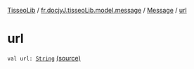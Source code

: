 [TisseoLib](../../index.md) / [fr.docjyJ.tisseoLib.model.message](../index.md) / [Message](index.md) / [url](./url.md)

# url

`val url: `[`String`](https://kotlinlang.org/api/latest/jvm/stdlib/kotlin/-string/index.html) [(source)](https://github.com/docjyJ/TisseoLib/tree/master/src/main/kotlin/fr/docjyJ/tisseoLib/model/message/Message.kt#L10)
